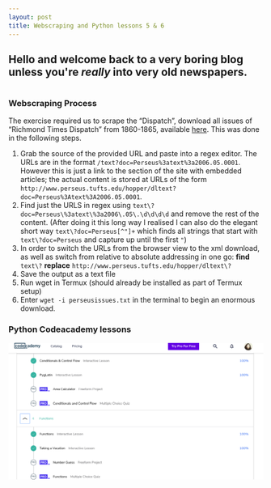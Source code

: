 ```yaml
---
layout: post
title: Webscraping and Python lessons 5 & 6
---
```


## Hello and welcome back to a very boring blog unless you're _really_ into very old newspapers.
#  
### Webscraping Process

The exercise required us to scrape the “Dispatch”, download all issues of “Richmond Times Dispatch” from 1860-1865, available [here](http://www.perseus.tufts.edu/hopper/collection?collection=Perseus:collection:RichTimes). This was done in the following steps.

1. Grab the source of the provided URL and paste into a regex editor. The URLs are in the format ```/text?doc=Perseus%3atext%3a2006.05.0001```. However this is just a link to the section of the site with embedded articles; the actual content is stored at URLs of the form ```http://www.perseus.tufts.edu/hopper/dltext?doc=Perseus%3Atext%3A2006.05.0001```.
2. Find just the URLS in regex using ```text\?doc=Perseus\%3atext\%3a2006\.05\.\d\d\d\d``` and remove the rest of the content. (After doing it this long way I realised I can also do the elegant short way ```text\?doc=Perseus[^"]+``` which finds all strings that start with ```text\?doc=Perseus``` and capture up until the first ```"```)
3. In order to switch the URLs from the browser view to the xml download, as well as switch from relative to absolute addressing in one go:
**find** ```text\?```
**replace** ```http://www.perseus.tufts.edu/hopper/dltext\?```
4. Save the output as a text file
5. Run wget in Termux (should already be installed as part of Termux setup)
6. Enter ```wget -i perseusissues.txt``` in the terminal to begin an enormous download.



### Python Codeacademy lessons

![](https://raw.githubusercontent.com/aliavahed/aliavahed.github.io/master/img/python2.png)
